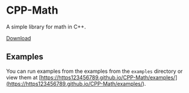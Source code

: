 # CPP-Math
A simple library for math in C++.

[Download](<https://github.com/https123456789/CPP-Math/archive/refs/heads/main.zip>)

## Examples

You can run examples from the examples from the `examples` directory or view them at [https://https123456789.github.io/CPP-Math/examples/](<https://https123456789.github.io/CPP-Math/examples/>).